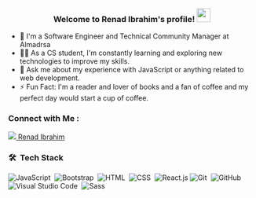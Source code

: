
<h3 align="center">
  Welcome to Renad Ibrahim's profile!
   <img src="https://media.giphy.com/media/hvRJCLFzcasrR4ia7z/giphy.gif" width="28">
</h3>


- 🏢 I'm a Software Engineer and Technical Community Manager at Almadrsa
- 👨‍💻 As a CS student, I'm constantly learning and exploring new technologies to improve my skills.
- 💬 Ask me about my experience with JavaScript or anything related to web development.
- ⚡ Fun Fact: I'm a reader and lover of books and a fan of coffee and my perfect day would start a cup of coffee.

### Connect with Me :

<a href="www.linkedin.com/in/renad-ibrahim-843b81199" target="_blank"> <img src="https://upload.wikimedia.org/wikipedia/commons/c/ca/LinkedIn_logo_initials.png"> Renad Ibrahim</a>

### 🛠 &nbsp;Tech Stack
![JavaScript](https://img.shields.io/badge/-JavaScript-05122A?style=flat&logo=javascript)&nbsp;
![Bootstrap](https://img.shields.io/badge/-Bootstrap-05122A?style=flat&logo=bootstrap&logoColor=563D7C)&nbsp;
![HTML](https://img.shields.io/badge/-HTML-05122A?style=flat&logo=HTML5)&nbsp;
![CSS](https://img.shields.io/badge/-CSS-05122A?style=flat&logo=CSS3&logoColor=1572B6)&nbsp;
![React.js](https://img.shields.io/badge/-React-05122A?style=flat&logo=react)
![Git](https://img.shields.io/badge/-Git-05122A?style=flat&logo=git)&nbsp;
![GitHub](https://img.shields.io/badge/-GitHub-05122A?style=flat&logo=github)&nbsp;
![Visual Studio Code](https://img.shields.io/badge/-Visual%20Studio%20Code-05122A?style=flat&logo=visual-studio-code&logoColor=007ACC)&nbsp;
![Sass](https://img.shields.io/badge/-Sass-05122A?style=flat&logo=sass)&nbsp;


